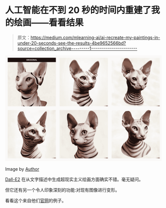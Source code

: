 # 人工智能在不到 20 秒的时间内重建了我的绘画——看看结果

> 原文：<https://medium.com/mlearning-ai/ai-recreate-my-paintings-in-under-20-seconds-see-the-results-4be9652566bd?source=collection_archive---------1----------------------->

![](img/e6e2fa85f93e63e086542974412c6a12.png)

Image by [Author](/@jimclydemonge)

[Dall-E2](https://labs.openai.com/) 在从文字描述中生成超现实主义绘画方面确实不错。毫无疑问。

但它还有另一个令人印象深刻的功能:对现有图像进行变形。

看看这个来自他们[官网](https://openai.com/dall-e-2/)的例子。